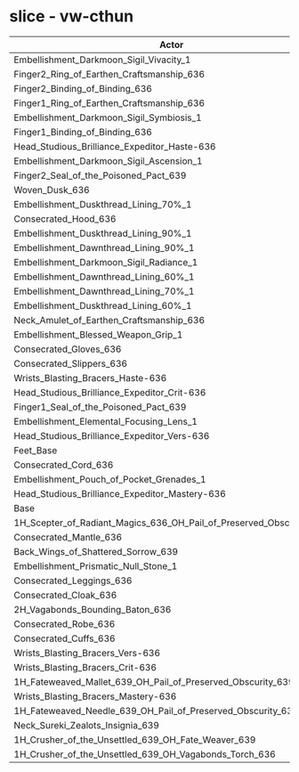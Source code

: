 # slice - vw-cthun
| Actor | DPS | Increase |
|---|:---:|:---:|
|Embellishment_Darkmoon_Sigil_Vivacity_1|1383535|1.83%|
|Finger2_Ring_of_Earthen_Craftsmanship_636|1378207|1.44%|
|Finger2_Binding_of_Binding_636|1376832|1.34%|
|Finger1_Ring_of_Earthen_Craftsmanship_636|1376829|1.34%|
|Embellishment_Darkmoon_Sigil_Symbiosis_1|1376232|1.30%|
|Finger1_Binding_of_Binding_636|1374573|1.17%|
|Head_Studious_Brilliance_Expeditor_Haste-636|1373905|1.12%|
|Embellishment_Darkmoon_Sigil_Ascension_1|1373305|1.08%|
|Finger2_Seal_of_the_Poisoned_Pact_639|1371168|0.92%|
|Woven_Dusk_636|1369546|0.80%|
|Embellishment_Duskthread_Lining_70%_1|1369287|0.78%|
|Consecrated_Hood_636|1369053|0.77%|
|Embellishment_Duskthread_Lining_90%_1|1369036|0.77%|
|Embellishment_Dawnthread_Lining_90%_1|1368155|0.70%|
|Embellishment_Darkmoon_Sigil_Radiance_1|1367488|0.65%|
|Embellishment_Dawnthread_Lining_60%_1|1366529|0.58%|
|Embellishment_Dawnthread_Lining_70%_1|1365417|0.50%|
|Embellishment_Duskthread_Lining_60%_1|1365382|0.50%|
|Neck_Amulet_of_Earthen_Craftsmanship_636|1365035|0.47%|
|Embellishment_Blessed_Weapon_Grip_1|1364733|0.45%|
|Consecrated_Gloves_636|1364125|0.40%|
|Consecrated_Slippers_636|1363353|0.35%|
|Wrists_Blasting_Bracers_Haste-636|1362137|0.26%|
|Head_Studious_Brilliance_Expeditor_Crit-636|1361670|0.22%|
|Finger1_Seal_of_the_Poisoned_Pact_639|1361275|0.19%|
|Embellishment_Elemental_Focusing_Lens_1|1361151|0.19%|
|Head_Studious_Brilliance_Expeditor_Vers-636|1360899|0.17%|
|Feet_Base|1360800|0.16%|
|Consecrated_Cord_636|1360080|0.11%|
|Embellishment_Pouch_of_Pocket_Grenades_1|1358744|0.01%|
|Head_Studious_Brilliance_Expeditor_Mastery-636|1358689|0.00%|
|Base|1358626|0.00%|
|1H_Scepter_of_Radiant_Magics_636_OH_Pail_of_Preserved_Obscurity_639|1358565|0.00%|
|Consecrated_Mantle_636|1358289|-0.02%|
|Back_Wings_of_Shattered_Sorrow_639|1357732|-0.07%|
|Embellishment_Prismatic_Null_Stone_1|1357635|-0.07%|
|Consecrated_Leggings_636|1356860|-0.13%|
|Consecrated_Cloak_636|1356390|-0.16%|
|2H_Vagabonds_Bounding_Baton_636|1356000|-0.19%|
|Consecrated_Robe_636|1355402|-0.24%|
|Consecrated_Cuffs_636|1353486|-0.38%|
|Wrists_Blasting_Bracers_Vers-636|1353009|-0.41%|
|Wrists_Blasting_Bracers_Crit-636|1352234|-0.47%|
|1H_Fateweaved_Mallet_639_OH_Pail_of_Preserved_Obscurity_639|1350774|-0.58%|
|Wrists_Blasting_Bracers_Mastery-636|1350142|-0.62%|
|1H_Fateweaved_Needle_639_OH_Pail_of_Preserved_Obscurity_639|1349766|-0.65%|
|Neck_Sureki_Zealots_Insignia_639|1322128|-2.69%|
|1H_Crusher_of_the_Unsettled_639_OH_Fate_Weaver_639|1169303|-13.93%|
|1H_Crusher_of_the_Unsettled_639_OH_Vagabonds_Torch_636|1165298|-14.23%|
